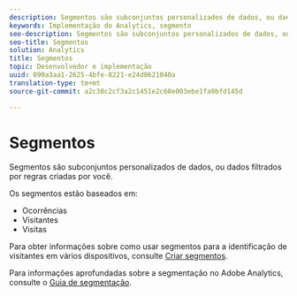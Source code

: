 ```yaml
---
description: Segmentos são subconjuntos personalizados de dados, ou dados filtrados por regras criadas por você.
keywords: Implementação do Analytics, segmento
seo-description: Segmentos são subconjuntos personalizados de dados, ou dados filtrados por regras criadas por você.
seo-title: Segmentos
solution: Analytics
title: Segmentos
topic: Desenvolvedor e implementação
uuid: 090a3aa1-2625-4bfe-8221-e24d0621040a
translation-type: tm+mt
source-git-commit: a2c38c2cf3a2c1451e2c60e003ebe1fa9bfd145d

---
```



# Segmentos

Segmentos são subconjuntos personalizados de dados, ou dados filtrados por regras criadas por você.

Os segmentos estão baseados em:

* Ocorrências
* Visitantes
* Visitas

Para obter informações sobre como usar segmentos para a identificação de visitantes em vários dispositivos, consulte [Criar segmentos](../../implement/js-implementation/xdevice-visid/segments.md#concept_77F0A880A6BA4A919A233DAF9D0D6FB5).

Para informações aprofundadas sobre a segmentação no Adobe Analytics, consulte o [Guia de segmentação](https://marketing.adobe.com/resources/help/en_US/analytics/segment/).
